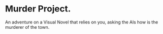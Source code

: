 # Murder Project.
An adventure on a Visual Novel that relies on you, asking the AIs how is the murderer of the town.
